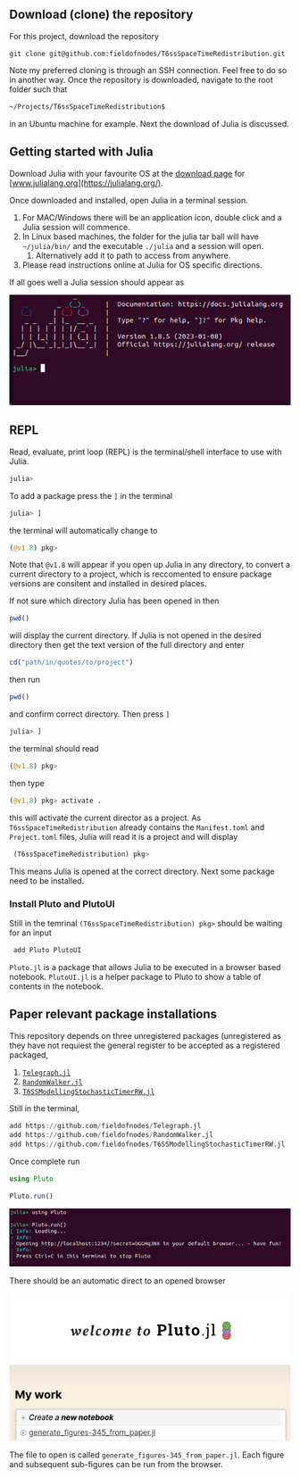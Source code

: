 

## Download (clone) the repository

For this project, download the repository
 
 ```
 git clone git@github.com:fieldofnodes/T6ssSpaceTimeRedistribution.git
 ```
 
 Note my preferred cloning is through an SSH connection. Feel free to do so in another way. Once the repository is downloaded, navigate to the root folder such that 
 
 ```bash
 ~/Projects/T6ssSpaceTimeRedistribution$
 ```
in an Ubuntu machine for example. Next the download of Julia is discussed.


## Getting started with Julia
Download Julia with your favourite OS at the [download page](https://julialang.org/downloads/) for [www.julialang.org](https://julialang.org/). 

Once downloaded and installed, open Julia in a terminal session. 

1. For MAC/Windows there will be an application icon, double click and a Julia session will commence.
2. In Linux based machines, the folder for the julia tar ball will have `~/julia/bin/` and the executable `./julia` and a session will open.
    1. Alternatively add it to path to access from anywhere.
3. Please read instructions online at Julia for OS specific directions.

If all goes well a Julia session should appear as    

![julia terminal](https://github.com/fieldofnodes/T6ssSpaceTimeRedistribution/blob/main/figs/julia_terminal_begin.png)
 
 ## REPL
 Read, evaluate, print loop (REPL) is the terminal/shell interface to use with Julia.
 
 ```julia
 julia>
 ```
 To add a package press the `]` in the terminal
 
 ```julia
 julia> ]
 ```
 the terminal will automatically change to
 
 ```julia
 (@v1.8) pkg> 
 ```
 
Note that `@v1.8` will appear if you open up Julia in any directory, to convert a current directory to a project, which is reccomented to ensure package versions are consitent and installed in desired places. 

If not sure which directory Julia has been opened in then 

```julia
pwd()
```
will display the current directory. If Julia is not opened in the desired directory then get the text version of the full directory and enter

```julia
cd("path/in/quotes/to/project")
```
then run 

```julia
pwd()
```
and confirm correct directory. Then press `]`
 
 ```julia
 julia> ]
 ```
the terminal should read
 
 ```julia
 (@v1.8) pkg> 
 ```
 then type 
 ```julia
 (@v1.8) pkg> activate .

``` 
this will activate the current director as a project. As `T6ssSpaceTimeRedistribution` already contains the `Manifest.toml` and `Project.toml` files, Julia will read it is a project and will display

```julia
 (T6ssSpaceTimeRedistribution) pkg> 
 ```
This means Julia is opened at the correct directory. Next some package need to be installed.
 
 ### Install Pluto and PlutoUI
 
 Still in the temrinal `(T6ssSpaceTimeRedistribution) pkg>` should be waiting for an input

```julia
 add Pluto PlutoUI
 ```
 
 `Pluto.jl` is a package that allows Julia to be executed in a browser based notebook. `PlutoUI.jl` is a helper package to Pluto to show a table of contents in the notebook.
 
## Paper relevant package installations

This repository depends on three unregistered packages (unregistered as they have not requiest the general register to be accepted as a registered packaged,

1. [`Telegraph.jl`](https://github.com/fieldofnodes/Telegraph.jl)
2. [`RandomWalker.jl`](https://github.com/fieldofnodes/RandomWalker.jl)
3. [`T6SSModellingStochasticTimerRW.jl`](https://github.com/fieldofnodes/T6SSModellingStochasticTimerRW.jl) 

Still in the terminal, 

```julia
add https://github.com/fieldofnodes/Telegraph.jl
add https://github.com/fieldofnodes/RandomWalker.jl
add https://github.com/fieldofnodes/T6SSModellingStochasticTimerRW.jl
```

Once complete run

```julia
using Pluto
```

```julia
Pluto.run()
```

![pluto_terminal](https://github.com/fieldofnodes/T6ssSpaceTimeRedistribution/blob/main/figs/pluto_terminal.png)

There should be an automatic direct to an opened browser 

![pluto_browser](https://github.com/fieldofnodes/T6ssSpaceTimeRedistribution/blob/main/figs/pluto_opening.png)

The file to open is called `generate_figures-345_from_paper.jl`. Each figure and subsequent sub-figures can be run from the browser.

